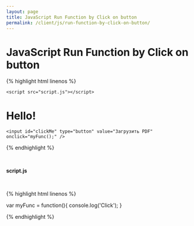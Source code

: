 ```yaml
---
layout: page
title: JavaScript Run Function by Click on button
permalink: /client/js/run-function-by-click-on-button/
---
```


# JavaScript Run Function by Click on button

{% highlight html linenos %}

<!DOCTYPE html>
<html>
<head>
	<title>Test</title>
	<meta charset="UTF-8">

    <script src="script.js"></script>

</head>
<body>
	<h1>Hello!</h1>

    <input id="clickMe" type="button" value="Загрузить PDF" onclick="myFunc();" />

</body>
</html>

{% endhighlight %}

<br/>

**script.js**

<br/>

{% highlight html linenos %}

var myFunc = function(){
console.log('Click');
}

{% endhighlight %}
